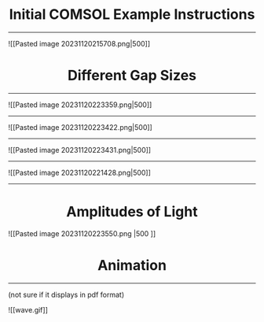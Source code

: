 
# <center>Initial COMSOL Example Instructions</center>
---

![[Pasted image 20231120215708.png|500]]
# <center>Different Gap Sizes</center>

---

![[Pasted image 20231120223359.png|500]]

---

![[Pasted image 20231120223422.png|500]]

---

![[Pasted image 20231120223431.png|500]]

---

![[Pasted image 20231120221428.png|500]]

---
# <center> Amplitudes of Light</center>

![[Pasted image 20231120223550.png |500 ]]

# <center>Animation</center>
---

(not sure if it displays in pdf format)

![[wave.gif]]